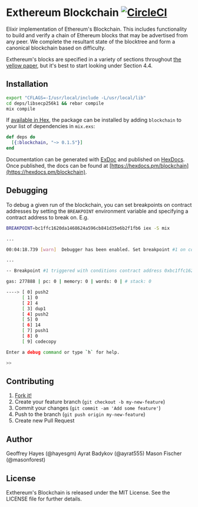 # Exthereum Blockchain [![CircleCI](https://circleci.com/gh/exthereum/blockchain.svg?style=svg)](https://circleci.com/gh/exthereum/blockchain)

Elixir implementation of Ethereum's Blockchain. This includes functionality to build and verify a chain of Ethereum blocks that may be advertised from any peer. We complete the resultant state of the blocktree and form a canonical blockchain based on difficulty.

Exthereum's blocks are specified in a variety of sections throughout [the yellow paper](http://yellowpaper.io/), but it's best to start looking under Section 4.4.

## Installation

```bash
export "CFLAGS=-I/usr/local/include -L/usr/local/lib"
cd deps/libsecp256k1 && rebar compile
mix compile
```

If [available in Hex](https://hex.pm/docs/publish), the package can be installed
by adding `blockchain` to your list of dependencies in `mix.exs`:

```elixir
def deps do
  [{:blockchain, "~> 0.1.5"}]
end
```

Documentation can be generated with [ExDoc](https://github.com/elixir-lang/ex_doc)
and published on [HexDocs](https://hexdocs.pm). Once published, the docs can
be found at [https://hexdocs.pm/blockchain](https://hexdocs.pm/blockchain).

## Debugging

To debug a given run of the blockchain, you can set breakpoints on contract addresses by setting the `BREAKPOINT` environment variable and specifying a contract address to break on. E.g.

```bash
BREAKPOINT=bc1ffc1620da1468624a596cb841d35e6b2f1fb6 iex -S mix

...

00:04:18.739 [warn]  Debugger has been enabled. Set breakpoint #1 on contract address 0xbc1ffc1620da1468624a596cb841d35e6b2f1fb6.

...

-- Breakpoint #1 triggered with conditions contract address 0xbc1ffc1620da1468624a596cb841d35e6b2f1fb6 (start) --

gas: 277888 | pc: 0 | memory: 0 | words: 0 | # stack: 0

----> [ 0] push2
      [ 1] 0
      [ 2] 4
      [ 3] dup1
      [ 4] push2
      [ 5] 0
      [ 6] 14
      [ 7] push1
      [ 8] 0
      [ 9] codecopy

Enter a debug command or type `h` for help.

>>
```

## Contributing

1. [Fork it!](https://github.com/exthereum/blockchain/fork)
2. Create your feature branch (`git checkout -b my-new-feature`)
3. Commit your changes (`git commit -am 'Add some feature'`)
4. Push to the branch (`git push origin my-new-feature`)
5. Create new Pull Request

## Author

Geoffrey Hayes (@hayesgm)
Ayrat Badykov (@ayrat555)
Mason Fischer (@masonforest)

## License

Exthereum's Blockchain is released under the MIT License. See the LICENSE file for further details.
